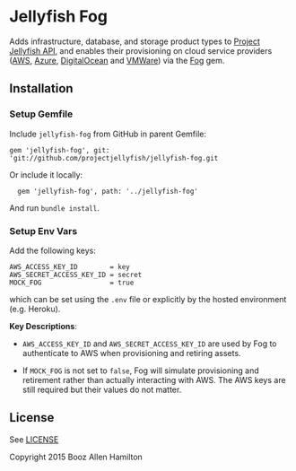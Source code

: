 # Jellyfish Fog

Adds infrastructure, database, and storage product types to [Project Jellyfish API](https://github.com/projectjellyfish/api), and enables their provisioning on cloud service providers ([AWS](http://aws.amazon.com), [Azure](http://azure.microsoft.com/en-us), [DigitalOcean](https://www.digitalocean.com) and [VMWare](https://www.vmware.com/products/vrealize-suite)) via the [Fog](http://fog.io) gem.

## Installation

### Setup Gemfile

Include `jellyfish-fog` from GitHub in parent Gemfile:
```
gem 'jellyfish-fog', git: 'git://github.com/projectjellyfish/jellyfish-fog.git
```

Or include it locally:
```
  gem 'jellyfish-fog', path: '../jellyfish-fog'
```

And run `bundle install`.

### Setup Env Vars

Add the following keys:

```
AWS_ACCESS_KEY_ID        = key
AWS_SECRET_ACCESS_KEY_ID = secret
MOCK_FOG                 = true
```

which can be set using the `.env` file or explicitly by the hosted environment (e.g. Heroku).

**Key Descriptions**:
- `AWS_ACCESS_KEY_ID` and `AWS_SECRET_ACCESS_KEY_ID` are used by Fog to authenticate to AWS when provisioning and retiring
assets.

- If `MOCK_FOG` is not set to `false`, Fog will simulate provisioning and retirement rather than actually interacting with AWS. The AWS keys are still required but their values do not matter.

## License

See [LICENSE](https://github.com/projectjellyfish/jellyfish-fog/blob/master/LICENSE)


Copyright 2015 Booz Allen Hamilton